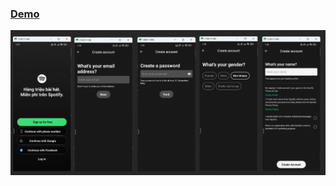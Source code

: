 ### [Demo](https://drive.google.com/drive/folders/1X25Y3qSurzOh3k24vxH0tKMBEPotpgvw?usp=sharing)
![Mô tả ảnh](images/Login_Register_Screen.png)

